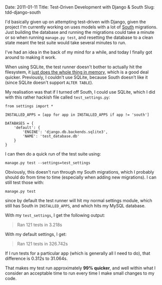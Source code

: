 Date: 2011-01-11
Title: Test-Driven Development with Django & South
Slug: tdd-django-south

I'd basically given up on attempting test-driven with Django, given the project I'm currently working on uses models with a lot of [South](south.aeracode.org) migrations. Just building the database and running the migrations could take a minute or so when running `manage.py test`, and resetting the database to a clean state meant the test suite would take several minutes to run.

I've had an idea in the back of my mind for a while, and today I finally got around to making it work.

When using SQLite, the test runner doesn't bother to actually hit the filesystem, it [just does the whole thing in memory](http://docs.djangoproject.com/en/1.2/topics/testing/#the-test-database), which is a good deal quicker. Previously, I couldn't use SQLite, because South doesn't like it (since SQLite doesn't support `ALTER TABLE`).

My realisation was that if I turned off South, I could use SQLite, which I did with this rather hackish file called `test_settings.py`:

    from settings import *

    INSTALLED_APPS = [app for app in INSTALLED_APPS if app != 'south']

    DATABASES = {
        'default': {
            'ENGINE': 'django.db.backends.sqlite3',
            'NAME': 'test_database.db'
        }
    }

I can then do a quick run of the test suite using:

    manage.py test --settings=test_settings

Obviously, this doesn't run through my South migrations, which I probably should do from time to time (especially when adding new migrations). I can still test those with:

    manage.py test

since by default the test runner will hit my normal settings module, which still has South in `INSTALLED_APPS`, and which hits my MySQL database.

With my `test_settings`, I get the following output:

> Ran 121 tests in 3.218s

With my default settings, I get:

> Ran 121 tests in 326.742s

If I run tests for a particular app (which is generally all I need to do), that difference is 0.312s to 31.064s.

That makes my test run approximately **99% quicker**, and well within what I consider an acceptable time to run every time I make small changes to my code.
